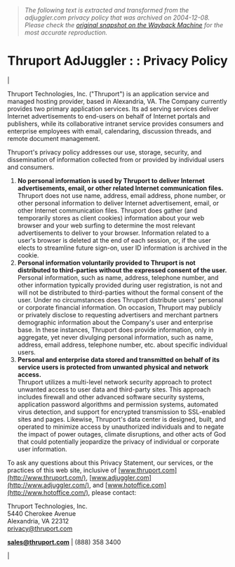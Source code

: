 > *The following text is extracted and transformed from the adjuggler.com privacy policy that was archived on 2004-12-08. Please check the [original snapshot on the Wayback Machine](https://web.archive.org/web/20041208022959id_/http%3A//www.adjuggler.com/privacy.htm) for the most accurate reproduction.*

# Thruport AdJuggler : : Privacy Policy

| 

Thruport Technologies, Inc. ("Thruport") is an application service and managed hosting provider, based in Alexandria, VA. The Company currently provides two primary application services. Its ad serving services deliver Internet advertisements to end-users on behalf of Internet portals and publishers, while its collaborative intranet service provides consumers and enterprise employees with email, calendaring, discussion threads, and remote document management.

Thruport's privacy policy addresses our use, storage, security, and dissemination of information collected from or provided by individual users and consumers.

  1. **No personal information is used by Thruport to deliver Internet advertisements, email, or other related Internet communication files.**  
Thruport does not use name, address, email address, phone number, or other personal information to deliver Internet advertisement, email, or other Internet communication files. Thruport does gather (and temporarily stores as client cookies) information about your web browser and your web surfing to determine the most relevant advertisements to deliver to your browser. Information related to a user's browser is deleted at the end of each session, or, if the user elects to streamline future sign-on, user ID information is archived in the cookie. 
  2. **Personal information voluntarily provided to Thruport is not distributed to third-parties without the expressed consent of the user.**  
Personal information, such as name, address, telephone number, and other information typically provided during user registration, is not and will not be distributed to third-parties without the formal consent of the user. Under no circumstances does Thruport distribute users' personal or corporate financial information. On occasion, Thruport may publicly or privately disclose to requesting advertisers and merchant partners demographic information about the Company's user and enterprise base. In these instances, Thruport does provide information, only in aggregate, yet never divulging personal information, such as name, address, email address, telephone number, etc. about specific individual users. 
  3. **Personal and enterprise data stored and transmitted on behalf of its service users is protected from unwanted physical and network access.**  
Thruport utilizes a multi-level network security approach to protect unwanted access to user data and third-party sites. This approach includes firewall and other advanced software security systems, application password algorithms and permission systems, automated virus detection, and support for encrypted transmission to SSL-enabled sites and pages. Likewise, Thruport's data center is designed, built, and operated to minimize access by unauthorized individuals and to negate the impact of power outages, climate disruptions, and other acts of God that could potentially jeopardize the privacy of individual or corporate user information. 



To ask any questions about this Privacy Statement, our services, or the practices of this web site, inclusive of [www.thruport.com](http://www.thruport.com/), [www.adjuggler.com](http://www.adjuggler.com/), and [www.hotoffice.com](http://www.hotoffice.com/), please contact:

Thruport Technologies, Inc.  
5440 Cherokee Avenue  
Alexandria, VA 22312  
[privacy@thruport.com](mailto:privacy@thruport.com)

[**sales@thruport.com**](mailto:sales@thruport.com) | (888) 358 3400

| 
